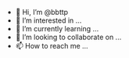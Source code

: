 - 👋 Hi, I’m @bbttp
- 👀 I’m interested in ...
- 🌱 I’m currently learning ...
- 💞️ I’m looking to collaborate on ...
- 📫 How to reach me ...

<!---
bbttp/bbttp is a ✨ special ✨ repository because its `README.md` (this file) appears on your GitHub profile.
You can click the Preview link to take a look at your changes.
--->
